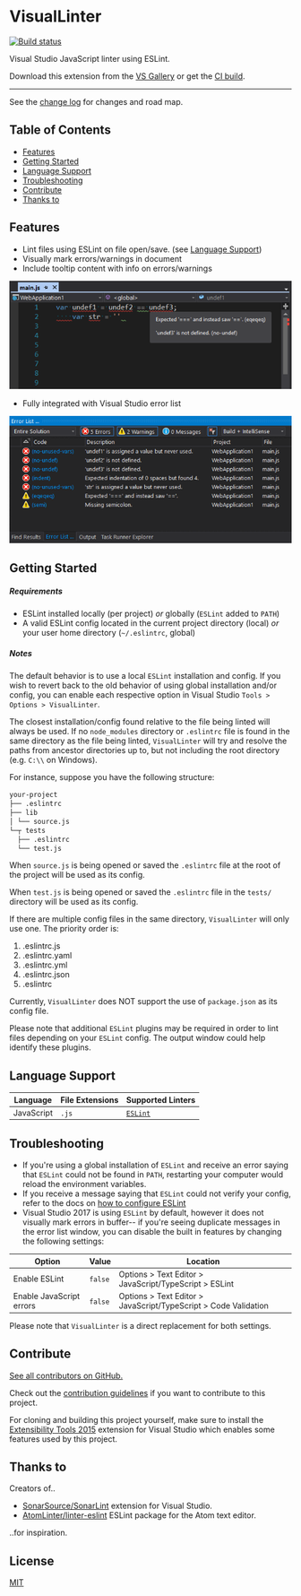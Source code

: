 ﻿# VisualLinter

[![Build status](https://ci.appveyor.com/api/projects/status/9ihx1afw1cc1e9b4?svg=true)](https://ci.appveyor.com/project/jwldnr/visuallinter)

Visual Studio JavaScript linter using ESLint.

Download this extension from the [VS Gallery](https://marketplace.visualstudio.com/vsgallery/a71a5b0d-9f75-4cd2-b1f1-c4afb79a0638)
or get the [CI build](http://vsixgallery.com/extension/21d9f99b-ec42-4df4-8b16-2a62db5392a5/).

---------------------------------------

See the [change log](CHANGELOG.md) for changes and road map.

## Table of Contents

- [Features](#features)
- [Getting Started](#getting-started)
- [Language Support](#language-support)
- [Troubleshooting](#troubleshooting)
- [Contribute](#contribute)
- [Thanks to](#thanks-to)

## Features

- Lint files using ESLint on file open/save. (see [Language Support](#language-support))
- Visually mark errors/warnings in document
- Include tooltip content with info on errors/warnings

![Visual markers](media/visual-markers.png)

- Fully integrated with Visual Studio error list

![Error list](media/error-list.png)

## Getting Started

##### Requirements

- ESLint installed locally (per project) _or_ globally (`ESLint` added to `PATH`)
- A valid ESLint config located in the current project directory (local) _or_ your user home directory (`~/.eslintrc`, global)

##### Notes

The default behavior is to use a local `ESLint` installation and config. If you wish to revert back to the old behavior of using global installation and/or config, you can enable each respective option in Visual Studio `Tools > Options > VisualLinter`.

The closest installation/config found relative to the file being linted will always be used.
If no `node_modules` directory or `.eslintrc` file is found in the same directory as the file being linted, `VisualLinter` will try and resolve the paths from ancestor directories up to, but not including the root directory (e.g. `C:\\` on Windows).

For instance, suppose you have the following structure:

```
your-project
├── .eslintrc
├── lib
│ └── source.js
└─┬ tests
  ├── .eslintrc
  └── test.js
```

When `source.js` is being opened or saved the `.eslintrc` file at the root of the project will be used as its config.

When `test.js` is being opened or saved the `.eslintrc` file in the `tests/` directory will be used as its config.

If there are multiple config files in the same directory, `VisualLinter` will only use one. The priority order is:

1. .eslintrc.js
2. .eslintrc.yaml
3. .eslintrc.yml
4. .eslintrc.json
5. .eslintrc

Currently, `VisualLinter` does NOT support the use of `package.json` as its config file.

Please note that additional `ESLint` plugins may be required in order to lint files depending on your `ESLint` config.
The output window could help identify these plugins.

## Language Support

| Language | File Extensions | Supported Linters |
| --- | --- | ---- |
| JavaScript | `.js` | [`ESLint`](https://github.com/eslint/eslint) |

## Troubleshooting

- If you're using a global installation of `ESLint` and receive an error saying that `ESLint` could not be found in `PATH`, restarting your computer would reload the environment variables.
- If you receive a message saying that `ESLint` could not verify your config, refer to the docs on [how to configure ESLint](http://eslint.org/docs/user-guide/configuring)
- Visual Studio 2017 is using `ESLint` by default, however it does not visually mark errors in buffer-- if you're seeing duplicate messages in the error list window, you can disable the built in features by changing the following settings:

| Option | Value | Location |
| --- | --- | ---- |
| Enable ESLint | `false` | Options > Text Editor > JavaScript/TypeScript > ESLint |
| Enable JavaScript errors | `false` | Options > Text Editor > JavaScript/TypeScript > Code Validation |

Please note that `VisualLinter` is a direct replacement for both settings.

## Contribute
[See all contributors on GitHub.](https://github.com/jwldnr/VisualLinter/graphs/contributors)

Check out the [contribution guidelines](CONTRIBUTING.md)
if you want to contribute to this project.

For cloning and building this project yourself, make sure
to install the
[Extensibility Tools 2015](https://visualstudiogallery.msdn.microsoft.com/ab39a092-1343-46e2-b0f1-6a3f91155aa6)
extension for Visual Studio which enables some features
used by this project.

## Thanks to

Creators of..

- [SonarSource/SonarLint](https://github.com/SonarSource/sonarlint-visualstudio) extension for Visual Studio.
- [AtomLinter/linter-eslint](https://github.com/AtomLinter/linter-eslint/) ESLint package for the Atom text editor.

..for inspiration.

## License
[MIT](LICENSE)
